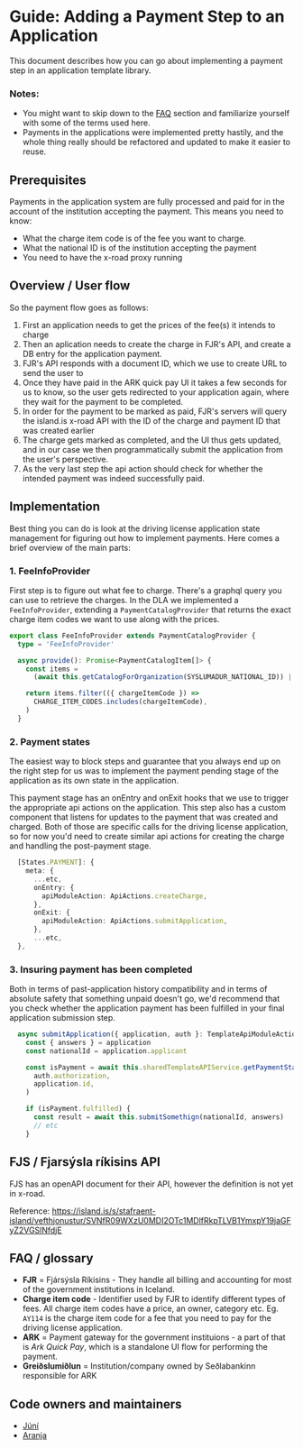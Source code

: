 # Guide: Adding a Payment Step to an Application

This document describes how you can go about implementing a payment step in an application
template library.

### Notes:

- You might want to skip down to the [FAQ](#faq--glossary) section and familiarize yourself with some of the
  terms used here.
- Payments in the applications were implemented pretty hastily, and the whole thing
  really should be refactored and updated to make it easier to reuse.

## Prerequisites

Payments in the application system are fully processed and paid for in the account of the
institution accepting the payment. This means you need to know:

- What the charge item code is of the fee you want to charge.
- What the national ID is of the institution accepting the payment
- You need to have the x-road proxy running

## Overview / User flow

So the payment flow goes as follows:

1. First an application needs to get the prices of the fee(s) it intends to charge
2. Then an aplication needs to create the charge in FJR's API, and create a DB entry
   for the application payment.
3. FJR's API responds with a document ID, which we use to create URL to send the user to
4. Once they have paid in the ARK quick pay UI it takes a few seconds for us to know,
   so the user gets redirected to your application again, where they wait for the payment
   to be completed.
5. In order for the payment to be marked as paid, FJR's servers will query the island.is
   x-road API with the ID of the charge and payment ID that was created earlier
6. The charge gets marked as completed, and the UI thus gets updated, and in our case we
   then programmatically submit the application from the user's perspective.
7. As the very last step the api action should check for whether the intended payment
   was indeed successfully paid.

## Implementation

Best thing you can do is look at the driving license application state management for figuring
out how to implement payments. Here comes a brief overview of the main parts:

### 1. FeeInfoProvider

First step is to figure out what fee to charge. There's a graphql query you can use to
retrieve the charges. In the DLA we implemented a `FeeInfoProvider`, extending a
`PaymentCatalogProvider` that returns the exact charge item codes we want to use along with
the prices.

```typescript
export class FeeInfoProvider extends PaymentCatalogProvider {
  type = 'FeeInfoProvider'

  async provide(): Promise<PaymentCatalogItem[]> {
    const items =
      (await this.getCatalogForOrganization(SYSLUMADUR_NATIONAL_ID)) || []

    return items.filter(({ chargeItemCode }) =>
      CHARGE_ITEM_CODES.includes(chargeItemCode),
    )
  }
```

### 2. Payment states

The easiest way to block steps and guarantee that you always end up on the right step for
us was to implement the payment pending stage of the application as its own state in the
application.

This payment stage has an onEntry and onExit hooks that we use to trigger the appropriate
api actions on the application. This step also has a custom component that listens for
updates to the payment that was created and charged. Both of those are specific calls for
the driving license application, so for now you'd need to create similar api actions for
creating the charge and handling the post-payment stage.

```typescript
  [States.PAYMENT]: {
    meta: {
      ...etc,
      onEntry: {
        apiModuleAction: ApiActions.createCharge,
      },
      onExit: {
        apiModuleAction: ApiActions.submitApplication,
      },
      ...etc,
  },
```

### 3. Insuring payment has been completed

Both in terms of past-application history compatibility and in terms of absolute safety
that something unpaid doesn't go, we'd recommend that you check whether the application
payment has been fulfilled in your final application submission step.

```typescript
  async submitApplication({ application, auth }: TemplateApiModuleActionProps) {
    const { answers } = application
    const nationalId = application.applicant

    const isPayment = await this.sharedTemplateAPIService.getPaymentStatus(
      auth.authorization,
      application.id,
    )

    if (isPayment.fulfilled) {
      const result = await this.submitSomethign(nationalId, answers)
      // etc
    }
```

## FJS / Fjarsýsla ríkisins API

FJS has an openAPI document for their API, however the definition is not yet in x-road.

Reference: https://island.is/s/stafraent-island/vefthjonustur/SVNfR09WXzU0MDI2OTc1MDlfRkpTLVB1YmxpY19jaGFyZ2VGSlNfdjE

## FAQ / glossary

- **FJR** = Fjársýsla Ríkisins - They handle all billing and accounting for most of the
  government institutions in Iceland.
- **Charge item code** - Identifier used by FJR to identify different types of fees. All
  charge item codes have a price, an owner, category etc. Eg. `AY114` is the charge item code
  for a fee that you need to pay for the driving license application.
- **ARK** = Payment gateway for the government instituions - a part of that is _Ark Quick Pay_,
  which is a standalone UI flow for performing the payment.
- **Greiðslumiðlun** = Institution/company owned by Seðlabankinn responsible for ARK

## Code owners and maintainers

- [Júní](https://github.com/orgs/island-is/teams/kosmos-kaos/members)
- [Aranja](https://github.com/orgs/island-is/teams/aranja/members)
